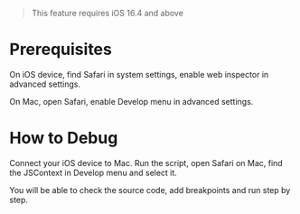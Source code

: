> This feature requires iOS 16.4 and above

# Prerequisites

On iOS device, find Safari in system settings, enable web inspector in advanced settings.

On Mac, open Safari, enable Develop menu in advanced settings.

# How to Debug

Connect your iOS device to Mac. Run the script, open Safari on Mac, find the JSContext in Develop menu and select it.

You will be able to check the source code, add breakpoints and run step by step.